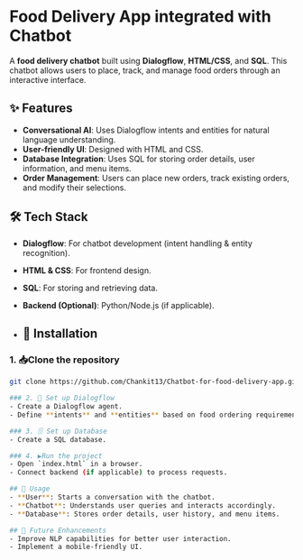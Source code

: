 # Food Delivery App integrated with Chatbot

A **food delivery chatbot** built using **Dialogflow**, **HTML/CSS**, and **SQL**. This chatbot allows users to place, track, and manage food orders through an interactive interface.

## ✨ Features
- **Conversational AI**: Uses Dialogflow intents and entities for natural language understanding.
- **User-friendly UI**: Designed with HTML and CSS.
- **Database Integration**: Uses SQL for storing order details, user information, and menu items.
- **Order Management**: Users can place new orders, track existing orders, and modify their selections.

## 🛠️ Tech Stack
- **Dialogflow**: For chatbot development (intent handling & entity recognition).
- **HTML & CSS**: For frontend design.
- **SQL**: For storing and retrieving data.
- **Backend (Optional)**: Python/Node.js (if applicable).

- ## 🚀 Installation
### 1. 📥Clone the repository
```sh
git clone https://github.com/Chankit13/Chatbot-for-food-delivery-app.git

### 2. 🔧 Set up Dialogflow
- Create a Dialogflow agent.
- Define **intents** and **entities** based on food ordering requirements.

### 3. 🗄️ Set up Database
- Create a SQL database.

### 4. ▶️Run the project
- Open `index.html` in a browser.
- Connect backend (if applicable) to process requests.

## 📌 Usage
- **User**: Starts a conversation with the chatbot.
- **Chatbot**: Understands user queries and interacts accordingly.
- **Database**: Stores order details, user history, and menu items.

## 🔮 Future Enhancements
- Improve NLP capabilities for better user interaction.
- Implement a mobile-friendly UI.







